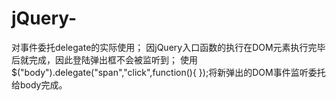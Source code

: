 # jQuery-
对事件委托delegate的实际使用；
因jQuery入口函数的执行在DOM元素执行完毕后就完成，因此登陆弹出框不会被监听到；
使用$("body").delegate("span","click",function(){ });将新弹出的DOM事件监听委托给body完成。
